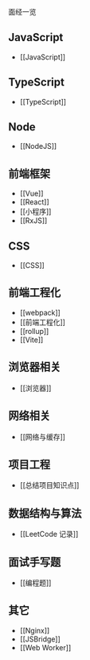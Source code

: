 面经一览
## JavaScript
- [[JavaScript]]
## TypeScript
- [[TypeScript]]
## Node
- [[NodeJS]]
## 前端框架
- [[Vue]]
- [[React]]
- [[小程序]]
- [[RxJS]]
## CSS
- [[CSS]]
## 前端工程化
- [[webpack]]
- [[前端工程化]]
- [[rollup]]
- [[Vite]]
## 浏览器相关
- [[浏览器]]
## 网络相关
- [[网络与缓存]]
## 项目工程
- [[总结项目知识点]]
## 数据结构与算法
- [[LeetCode 记录]]
## 面试手写题
- [[编程题]]
## 其它
- [[Nginx]]
- [[JSBridge]]
- [[Web Worker]]